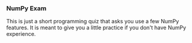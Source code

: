 ### NumPy Exam

This is just a short programming quiz that asks you use a few NumPy features.
It is meant to give you a little practice if you don't have NumPy experience.